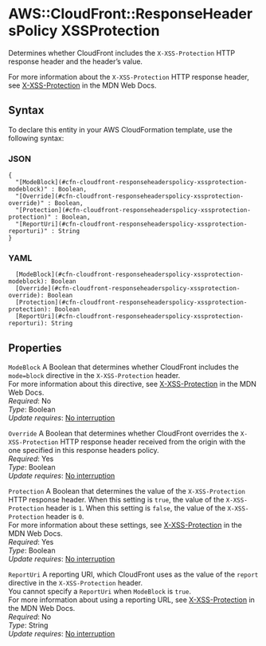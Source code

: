 # AWS::CloudFront::ResponseHeadersPolicy XSSProtection<a name="aws-properties-cloudfront-responseheaderspolicy-xssprotection"></a>

Determines whether CloudFront includes the `X-XSS-Protection` HTTP response header and the header’s value\.

For more information about the `X-XSS-Protection` HTTP response header, see [X\-XSS\-Protection](https://developer.mozilla.org/en-US/docs/Web/HTTP/Headers/X-XSS-Protection) in the MDN Web Docs\.

## Syntax<a name="aws-properties-cloudfront-responseheaderspolicy-xssprotection-syntax"></a>

To declare this entity in your AWS CloudFormation template, use the following syntax:

### JSON<a name="aws-properties-cloudfront-responseheaderspolicy-xssprotection-syntax.json"></a>

```
{
  "[ModeBlock](#cfn-cloudfront-responseheaderspolicy-xssprotection-modeblock)" : Boolean,
  "[Override](#cfn-cloudfront-responseheaderspolicy-xssprotection-override)" : Boolean,
  "[Protection](#cfn-cloudfront-responseheaderspolicy-xssprotection-protection)" : Boolean,
  "[ReportUri](#cfn-cloudfront-responseheaderspolicy-xssprotection-reporturi)" : String
}
```

### YAML<a name="aws-properties-cloudfront-responseheaderspolicy-xssprotection-syntax.yaml"></a>

```
  [ModeBlock](#cfn-cloudfront-responseheaderspolicy-xssprotection-modeblock): Boolean
  [Override](#cfn-cloudfront-responseheaderspolicy-xssprotection-override): Boolean
  [Protection](#cfn-cloudfront-responseheaderspolicy-xssprotection-protection): Boolean
  [ReportUri](#cfn-cloudfront-responseheaderspolicy-xssprotection-reporturi): String
```

## Properties<a name="aws-properties-cloudfront-responseheaderspolicy-xssprotection-properties"></a>

`ModeBlock`  <a name="cfn-cloudfront-responseheaderspolicy-xssprotection-modeblock"></a>
A Boolean that determines whether CloudFront includes the `mode=block` directive in the `X-XSS-Protection` header\.  
For more information about this directive, see [X\-XSS\-Protection](https://developer.mozilla.org/en-US/docs/Web/HTTP/Headers/X-XSS-Protection) in the MDN Web Docs\.  
*Required*: No  
*Type*: Boolean  
*Update requires*: [No interruption](https://docs.aws.amazon.com/AWSCloudFormation/latest/UserGuide/using-cfn-updating-stacks-update-behaviors.html#update-no-interrupt)

`Override`  <a name="cfn-cloudfront-responseheaderspolicy-xssprotection-override"></a>
A Boolean that determines whether CloudFront overrides the `X-XSS-Protection` HTTP response header received from the origin with the one specified in this response headers policy\.  
*Required*: Yes  
*Type*: Boolean  
*Update requires*: [No interruption](https://docs.aws.amazon.com/AWSCloudFormation/latest/UserGuide/using-cfn-updating-stacks-update-behaviors.html#update-no-interrupt)

`Protection`  <a name="cfn-cloudfront-responseheaderspolicy-xssprotection-protection"></a>
A Boolean that determines the value of the `X-XSS-Protection` HTTP response header\. When this setting is `true`, the value of the `X-XSS-Protection` header is `1`\. When this setting is `false`, the value of the `X-XSS-Protection` header is `0`\.  
For more information about these settings, see [X\-XSS\-Protection](https://developer.mozilla.org/en-US/docs/Web/HTTP/Headers/X-XSS-Protection) in the MDN Web Docs\.  
*Required*: Yes  
*Type*: Boolean  
*Update requires*: [No interruption](https://docs.aws.amazon.com/AWSCloudFormation/latest/UserGuide/using-cfn-updating-stacks-update-behaviors.html#update-no-interrupt)

`ReportUri`  <a name="cfn-cloudfront-responseheaderspolicy-xssprotection-reporturi"></a>
A reporting URI, which CloudFront uses as the value of the `report` directive in the `X-XSS-Protection` header\.  
You cannot specify a `ReportUri` when `ModeBlock` is `true`\.  
For more information about using a reporting URL, see [X\-XSS\-Protection](https://developer.mozilla.org/en-US/docs/Web/HTTP/Headers/X-XSS-Protection) in the MDN Web Docs\.  
*Required*: No  
*Type*: String  
*Update requires*: [No interruption](https://docs.aws.amazon.com/AWSCloudFormation/latest/UserGuide/using-cfn-updating-stacks-update-behaviors.html#update-no-interrupt)